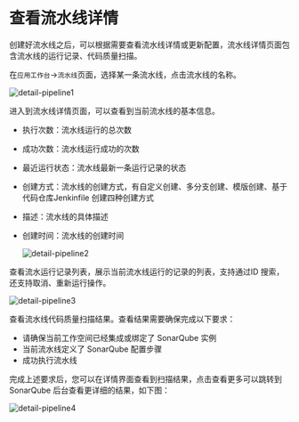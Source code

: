 # 查看流水线详情

创建好流水线之后，可以根据需要查看流水线详情或更新配置，流水线详情页面包含流水线的运行记录、代码质量扫描。

在`应用工作台`->`流水线`页面，选择某一条流水线，点击流水线的名称。

![detail-pipeline1](https://docs.daocloud.io/daocloud-docs-images/docs/zh/docs/amamba/images/detail-pipeline1.png)

进入到流水线详情页面，可以查看到当前流水线的基本信息。

- 执行次数：流水线运行的总次数
- 成功次数：流水线运行成功的次数
- 最近运行状态：流水线最新一条运行记录的状态
- 创建方式：流水线的创建方式，有自定义创建、多分支创建、模版创建、基于代码仓库Jenkinfile 创建四种创建方式
- 描述：流水线的具体描述
- 创建时间：流水线的创建时间

    ![detail-pipeline2](https://docs.daocloud.io/daocloud-docs-images/docs/zh/docs/amamba/images/detail-pipeline2.png)

查看流水运行记录列表，展示当前流水线运行的记录的列表，支持通过ID 搜索，还支持取消、重新运行操作。

![detail-pipeline3](https://docs.daocloud.io/daocloud-docs-images/docs/zh/docs/amamba/images/detail-pipeline3.png)

查看流水线代码质量扫描结果。查看结果需要确保完成以下要求：

- 请确保当前工作空间已经集成或绑定了 SonarQube 实例
- 当前流水线定义了 SonarQube 配置步骤
- 成功执行流水线

完成上述要求后，您可以在详情界面查看到扫描结果，点击查看更多可以跳转到 SonarQube 后台查看更详细的结果，如下图：

![detail-pipeline4](https://docs.daocloud.io/daocloud-docs-images/docs/zh/docs/amamba/images/detail-pipeline4.png)
